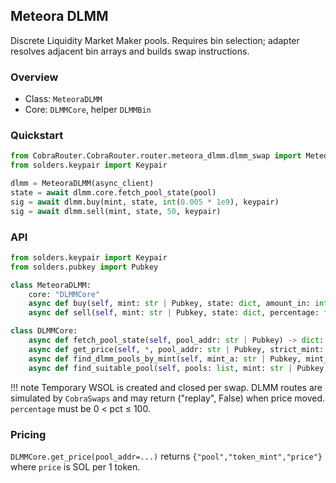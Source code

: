 ## Meteora DLMM

Discrete Liquidity Market Maker pools. Requires bin selection; adapter resolves adjacent bin arrays and builds swap instructions.

### Overview

- Class: `MeteoraDLMM`
- Core: `DLMMCore`, helper `DLMMBin`

### Quickstart

```python
from CobraRouter.CobraRouter.router.meteora_dlmm.dlmm_swap import MeteoraDLMM
from solders.keypair import Keypair

dlmm = MeteoraDLMM(async_client)
state = await dlmm.core.fetch_pool_state(pool)
sig = await dlmm.buy(mint, state, int(0.005 * 1e9), keypair)
sig = await dlmm.sell(mint, state, 50, keypair)
```

### API

```python
from solders.keypair import Keypair
from solders.pubkey import Pubkey

class MeteoraDLMM:
    core: "DLMMCore"
    async def buy(self, mint: str | Pubkey, state: dict, amount_in: int, keypair: Keypair, fee_sol: float = 0.00001, return_instructions: bool = False) -> str | list: ...
    async def sell(self, mint: str | Pubkey, state: dict, percentage: float, keypair: Keypair, fee_sol: float = 0.00001, return_instructions: bool = False) -> str | list: ...

class DLMMCore:
    async def fetch_pool_state(self, pool_addr: str | Pubkey) -> dict: ...
    async def get_price(self, *, pool_addr: str | Pubkey, strict_mint: str | Pubkey | None = None) -> dict | None: ...
    async def find_dlmm_pools_by_mint(self, mint_a: str | Pubkey, mint_b: str | Pubkey | None = None, max_preset_index: int = 256) -> list[str]: ...
    async def find_suitable_pool(self, pools: list, mint: str | Pubkey, sol_amount: float = 0.001, exclude_pools: list[str] = []) -> tuple[str | None, str | None, str | None]: ...
```

!!! note
    Temporary WSOL is created and closed per swap.
    DLMM routes are simulated by `CobraSwaps` and may return ("replay", False) when price moved.
    `percentage` must be 0 < pct ≤ 100.

### Pricing

`DLMMCore.get_price(pool_addr=...)` returns `{"pool","token_mint","price"}` where `price` is SOL per 1 token.


